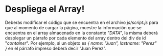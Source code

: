 # Despliega el Array!

Deberás modificar el código que se encuentra en el archivo *js/script.js* para que al momento de cargar la página, muestre la información que se encuentra en el array almacenado en la constante *"DATA"*, la misma deberá desplegar un párrafo por cada elemento del array dentro del div de id "*container*". Por ejemplo, si un objeto es *{ name: "Juan", lastname: "Perez" }* en el párrafo impreso deberá decir "Juan Perez".